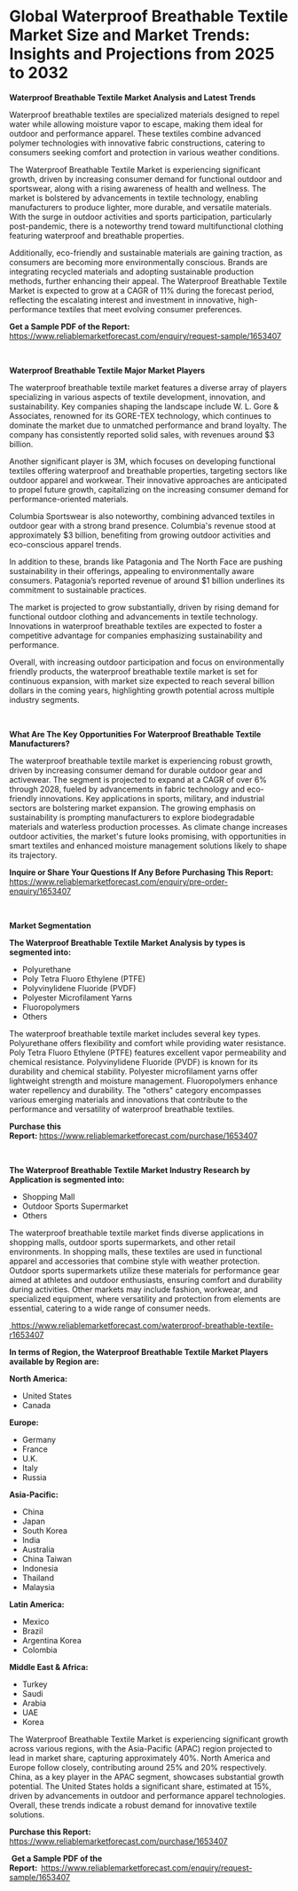 <p><h1>Global Waterproof Breathable Textile Market Size and Market Trends: Insights and Projections from 2025 to 2032</h1></p><p><strong>Waterproof Breathable Textile Market Analysis and Latest Trends</strong></p>
<p><p>Waterproof breathable textiles are specialized materials designed to repel water while allowing moisture vapor to escape, making them ideal for outdoor and performance apparel. These textiles combine advanced polymer technologies with innovative fabric constructions, catering to consumers seeking comfort and protection in various weather conditions.</p><p>The Waterproof Breathable Textile Market is experiencing significant growth, driven by increasing consumer demand for functional outdoor and sportswear, along with a rising awareness of health and wellness. The market is bolstered by advancements in textile technology, enabling manufacturers to produce lighter, more durable, and versatile materials. With the surge in outdoor activities and sports participation, particularly post-pandemic, there is a noteworthy trend toward multifunctional clothing featuring waterproof and breathable properties.</p><p>Additionally, eco-friendly and sustainable materials are gaining traction, as consumers are becoming more environmentally conscious. Brands are integrating recycled materials and adopting sustainable production methods, further enhancing their appeal. The Waterproof Breathable Textile Market is expected to grow at a CAGR of 11% during the forecast period, reflecting the escalating interest and investment in innovative, high-performance textiles that meet evolving consumer preferences.</p></p>
<p><strong>Get a Sample PDF of the Report:&nbsp;</strong> <a href="https://www.reliablemarketforecast.com/enquiry/request-sample/1653407?utm_campaign=1906&utm_medium=2&utm_source=Github&utm_content=ia&utm_term=16042025&utm_id=waterproof-breathable-textile">https://www.reliablemarketforecast.com/enquiry/request-sample/1653407</a></p>
<p>&nbsp;</p>
<p><strong>Waterproof Breathable Textile Major Market Players</strong></p>
<p><p>The waterproof breathable textile market features a diverse array of players specializing in various aspects of textile development, innovation, and sustainability. Key companies shaping the landscape include W. L. Gore & Associates, renowned for its GORE-TEX technology, which continues to dominate the market due to unmatched performance and brand loyalty. The company has consistently reported solid sales, with revenues around $3 billion.</p><p>Another significant player is 3M, which focuses on developing functional textiles offering waterproof and breathable properties, targeting sectors like outdoor apparel and workwear. Their innovative approaches are anticipated to propel future growth, capitalizing on the increasing consumer demand for performance-oriented materials.</p><p>Columbia Sportswear is also noteworthy, combining advanced textiles in outdoor gear with a strong brand presence. Columbia's revenue stood at approximately $3 billion, benefiting from growing outdoor activities and eco-conscious apparel trends.</p><p>In addition to these, brands like Patagonia and The North Face are pushing sustainability in their offerings, appealing to environmentally aware consumers. Patagonia’s reported revenue of around $1 billion underlines its commitment to sustainable practices.</p><p>The market is projected to grow substantially, driven by rising demand for functional outdoor clothing and advancements in textile technology. Innovations in waterproof breathable textiles are expected to foster a competitive advantage for companies emphasizing sustainability and performance.</p><p>Overall, with increasing outdoor participation and focus on environmentally friendly products, the waterproof breathable textile market is set for continuous expansion, with market size expected to reach several billion dollars in the coming years, highlighting growth potential across multiple industry segments.</p></p>
<p>&nbsp;</p>
<p><strong>What Are The Key Opportunities For Waterproof Breathable Textile Manufacturers?</strong></p>
<p><p>The waterproof breathable textile market is experiencing robust growth, driven by increasing consumer demand for durable outdoor gear and activewear. The segment is projected to expand at a CAGR of over 6% through 2028, fueled by advancements in fabric technology and eco-friendly innovations. Key applications in sports, military, and industrial sectors are bolstering market expansion. The growing emphasis on sustainability is prompting manufacturers to explore biodegradable materials and waterless production processes. As climate change increases outdoor activities, the market's future looks promising, with opportunities in smart textiles and enhanced moisture management solutions likely to shape its trajectory.</p></p>
<p><strong>Inquire or Share Your Questions If Any Before Purchasing This Report:</strong> <a href="https://www.reliablemarketforecast.com/enquiry/pre-order-enquiry/1653407?utm_campaign=1906&utm_medium=2&utm_source=Github&utm_content=ia&utm_term=16042025&utm_id=waterproof-breathable-textile">https://www.reliablemarketforecast.com/enquiry/pre-order-enquiry/1653407</a></p>
<p>&nbsp;</p>
<p><strong>Market Segmentation</strong></p>
<p><strong>The Waterproof Breathable Textile Market Analysis by types is segmented into:</strong></p>
<p><ul><li>Polyurethane</li><li>Poly Tetra Fluoro Ethylene (PTFE)</li><li>Polyvinylidene Fluoride (PVDF)</li><li>Polyester Microfilament Yarns</li><li>Fluoropolymers</li><li>Others</li></ul></p>
<p><p>The waterproof breathable textile market includes several key types. Polyurethane offers flexibility and comfort while providing water resistance. Poly Tetra Fluoro Ethylene (PTFE) features excellent vapor permeability and chemical resistance. Polyvinylidene Fluoride (PVDF) is known for its durability and chemical stability. Polyester microfilament yarns offer lightweight strength and moisture management. Fluoropolymers enhance water repellency and durability. The "others" category encompasses various emerging materials and innovations that contribute to the performance and versatility of waterproof breathable textiles.</p></p>
<p><strong>Purchase this Report:&nbsp;</strong><a href="https://www.reliablemarketforecast.com/purchase/1653407?utm_campaign=1906&utm_medium=2&utm_source=Github&utm_content=ia&utm_term=16042025&utm_id=waterproof-breathable-textile">https://www.reliablemarketforecast.com/purchase/1653407</a></p>
<p>&nbsp;</p>
<p><strong>The Waterproof Breathable Textile Market Industry Research by Application is segmented into:</strong></p>
<p><ul><li>Shopping Mall</li><li>Outdoor Sports Supermarket</li><li>Others</li></ul></p>
<p><p>The waterproof breathable textile market finds diverse applications in shopping malls, outdoor sports supermarkets, and other retail environments. In shopping malls, these textiles are used in functional apparel and accessories that combine style with weather protection. Outdoor sports supermarkets utilize these materials for performance gear aimed at athletes and outdoor enthusiasts, ensuring comfort and durability during activities. Other markets may include fashion, workwear, and specialized equipment, where versatility and protection from elements are essential, catering to a wide range of consumer needs.</p></p>
<p><a href="https://www.reliablemarketforecast.com/waterproof-breathable-textile-r1653407?utm_campaign=1906&utm_medium=2&utm_source=Github&utm_content=ia&utm_term=16042025&utm_id=waterproof-breathable-textile">&nbsp;https://www.reliablemarketforecast.com/waterproof-breathable-textile-r1653407</a></p>
<p><strong>In terms of Region, the Waterproof Breathable Textile Market Players available by Region are:</strong></p>
<p>
    <p> <strong> North America: </strong>
        <ul>
            <li>United States</li>
            <li>Canada</li>
        </ul>
        </p> 
    <p> <strong> Europe: </strong>
        <ul>
            <li>Germany</li>
            <li>France</li>
            <li>U.K.</li>
            <li>Italy</li>
            <li>Russia</li>
        </ul>
        </p> 
    <p> <strong> Asia-Pacific: </strong>
        <ul>
            <li>China</li>
            <li>Japan</li>
            <li>South Korea</li>
            <li>India</li>
            <li>Australia</li>
            <li>China Taiwan</li>
            <li>Indonesia</li>
            <li>Thailand</li>
            <li>Malaysia</li>
        </ul>
        </p> 
    <p> <strong> Latin America: </strong>
        <ul>
            <li>Mexico</li>
            <li>Brazil</li>
            <li>Argentina Korea</li>
            <li>Colombia</li>
        </ul>
        </p> 
    <p> <strong> Middle East & Africa: </strong>
        <ul>
            <li>Turkey</li>
            <li>Saudi</li>
            <li>Arabia</li>
            <li>UAE</li>
            <li>Korea</li>
        </ul>
    </p>
    </p>
<p><p>The Waterproof Breathable Textile Market is experiencing significant growth across various regions, with the Asia-Pacific (APAC) region projected to lead in market share, capturing approximately 40%. North America and Europe follow closely, contributing around 25% and 20% respectively. China, as a key player in the APAC segment, showcases substantial growth potential. The United States holds a significant share, estimated at 15%, driven by advancements in outdoor and performance apparel technologies. Overall, these trends indicate a robust demand for innovative textile solutions.</p></p>
<p><strong>Purchase this Report: </strong><a href="https://www.reliablemarketforecast.com/purchase/1653407?utm_campaign=1906&utm_medium=2&utm_source=Github&utm_content=ia&utm_term=16042025&utm_id=waterproof-breathable-textile">https://www.reliablemarketforecast.com/purchase/1653407</a></p>
<p>&nbsp;<strong>Get a Sample PDF of the Report:&nbsp;&nbsp;</strong><a href="https://www.reliablemarketforecast.com/enquiry/request-sample/1653407?utm_campaign=1906&utm_medium=2&utm_source=Github&utm_content=ia&utm_term=16042025&utm_id=waterproof-breathable-textile">https://www.reliablemarketforecast.com/enquiry/request-sample/1653407</a></p>
<p><strong></strong></p>
<p><p></p><p></p><p></p></p>